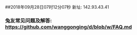 ##2018年09月28日07时12分07秒 新址: 142.93.43.41
### 兔友常见问题及解答: https://github.com/wanggonging/d/blob/w/FAQ.md
